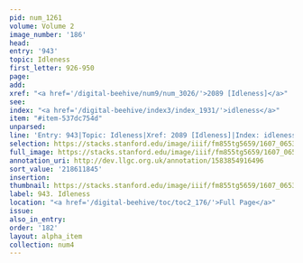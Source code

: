 ```yaml
---
pid: num_1261
volume: Volume 2
image_number: '186'
head:
entry: '943'
topic: Idleness
first_letter: 926-950
page:
add:
xref: "<a href='/digital-beehive/num9/num_3026/'>2089 [Idleness]</a>"
see:
index: "<a href='/digital-beehive/index3/index_1931/'>idleness</a>"
item: "#item-537dc754d"
unparsed:
line: 'Entry: 943|Topic: Idleness|Xref: 2089 [Idleness]|Index: idleness|#item-537dc754d'
selection: https://stacks.stanford.edu/image/iiif/fm855tg5659/1607_0653/923,1845,2824,993/full/0/default.jpg
full_image: https://stacks.stanford.edu/image/iiif/fm855tg5659/1607_0653/full/full/0/default.jpg
annotation_uri: http://dev.llgc.org.uk/annotation/1583854916496
sort_value: '218611845'
insertion:
thumbnail: https://stacks.stanford.edu/image/iiif/fm855tg5659/1607_0653/923,1845,600,180/250,/0/default.jpg
label: 943. Idleness
location: "<a href='/digital-beehive/toc/toc2_176/'>Full Page</a>"
issue:
also_in_entry:
order: '182'
layout: alpha_item
collection: num4
---
```

